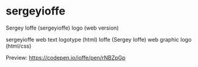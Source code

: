 # sergeyioffe  
Sergey Ioffe (sergeyioffe) logo (web version)

sergeyioffe web text logotype (html) 
Ioffe (Sergey Ioffe) web graphic logo (html/css)

Preview: https://codepen.io/ioffe/pen/rNBZpGp
